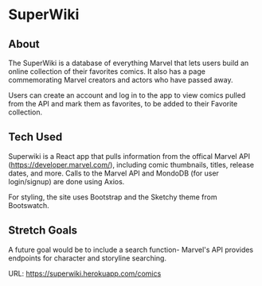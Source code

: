 # SuperWiki
## About
The SuperWiki is a database of everything Marvel that lets users build an online collection of their favorites comics. It also has a page commemorating Marvel creators and actors who have passed away.

Users can create an account and log in to the app to view comics pulled from the API and mark them as favorites, to be added to their Favorite collection.

## Tech Used
Superwiki is a React app that pulls information from the offical Marvel API (https://developer.marvel.com/), including comic thumbnails, titles, release dates, and more. Calls to the Marvel API and MondoDB (for user login/signup) are done using Axios.

For styling, the site uses Bootstrap and the Sketchy theme from Bootswatch.

## Stretch Goals
A future goal would be to include a search function- Marvel's API provides endpoints for character and storyline searching. 

URL: https://superwiki.herokuapp.com/comics